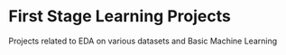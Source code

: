 # First Stage Learning Projects
Projects related to EDA on various datasets and Basic Machine Learning 
